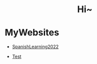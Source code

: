 <h1 align="center">Hi~</h1>

# MyWebsites

- [SpanishLearning2022](https://liu-xnd.github.io/SpanishLearning2022)

- [Test](./sidefile.md)
